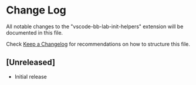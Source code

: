 # Change Log

All notable changes to the "vscode-bb-lab-init-helpers" extension will be documented in this file.

Check [Keep a Changelog](http://keepachangelog.com/) for recommendations on how to structure this file.

## [Unreleased]

- Initial release